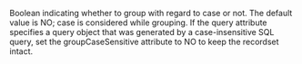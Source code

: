 Boolean indicating whether to group with regard to case or not. The default value is NO;
case is considered while grouping. If the query attribute specifies a query object that was generated
by a case-insensitive SQL query, set the groupCaseSensitive attribute to NO to keep the recordset
intact.
